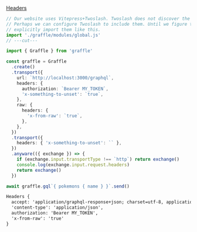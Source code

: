 <div class="ExampleSnippet">
<a href="../../examples/transport-http/headers">Headers</a>

<!-- dprint-ignore-start -->
```ts twoslash
// Our website uses Vitepress+Twoslash. Twoslash does not discover the generated Graffle modules.
// Perhaps we can configure Twoslash to include them. Until we figure that out, we have to
// explicitly import them like this.
import './graffle/modules/global.js'
// ---cut---

import { Graffle } from 'graffle'

const graffle = Graffle
  .create()
  .transport({
    url: `http://localhost:3000/graphql`,
    headers: {
      authorization: `Bearer MY_TOKEN`,
      'x-something-to-unset': `true`,
    },
    raw: {
      headers: {
        'x-from-raw': `true`,
      },
    },
  })
  .transport({
    headers: { 'x-something-to-unset': `` },
  })
  .anyware(({ exchange }) => {
    if (exchange.input.transportType !== `http`) return exchange()
    console.log(exchange.input.request.headers)
    return exchange()
  })

await graffle.gql`{ pokemons { name } }`.send()
```
<!-- dprint-ignore-end -->

<!-- dprint-ignore-start -->
```txt
Headers {
  accept: 'application/graphql-response+json; charset=utf-8, application/json; charset=utf-8',
  'content-type': 'application/json',
  authorization: 'Bearer MY_TOKEN',
  'x-from-raw': 'true'
}
```
<!-- dprint-ignore-end -->

</div>
